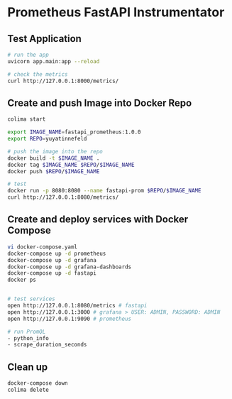 # Prometheus FastAPI Instrumentator


## Test Application
```bash
# run the app
uvicorn app.main:app --reload

# check the metrics
curl http://127.0.0.1:8000/metrics/
```

## Create and push Image into Docker Repo
```bash
colima start

export IMAGE_NAME=fastapi_prometheus:1.0.0
export REPO=yuyatinnefeld

# push the image into the repo
docker build -t $IMAGE_NAME .
docker tag $IMAGE_NAME $REPO/$IMAGE_NAME
docker push $REPO/$IMAGE_NAME

# test
docker run -p 8080:8080 --name fastapi-prom $REPO/$IMAGE_NAME
curl http://127.0.0.1:8080/metrics/
```

## Create and deploy services with Docker Compose
```bash
vi docker-compose.yaml
docker-compose up -d prometheus
docker-compose up -d grafana
docker-compose up -d grafana-dashboards
docker-compose up -d fastapi
docker ps


# test services
open http://127.0.0.1:8080/metrics # fastapi
open http://127.0.0.1:3000 # grafana > USER: ADMIN, PASSWORD: ADMIN
open http://127.0.0.1:9090 # prometheus

# run PromQL
- python_info
- scrape_duration_seconds

```

## Clean up
```bash
docker-compose down
colima delete
```